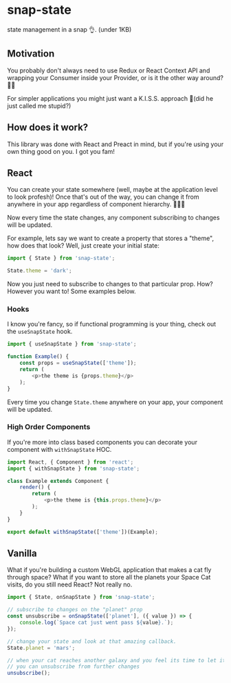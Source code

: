 # snap-state
state management in a snap 👌. (under 1KB)

## Motivation
You probably don't always need to use Redux or React Context API and wrapping your Consumer inside your Provider, or is it the other way around? 🤷‍♂️

For simpler applications you might just want a K.I.S.S. approach 🤔(did he just called me stupid?)

## How does it work?
This library was done with React and Preact in mind, but if you're using your own thing good on you. I got you fam!

## React
You can create your state somewhere (well, maybe at the application level to look profesh)!
Once that's out of the way, you can change it from anywhere in your app regardless of component hierarchy. 🎉🎉🎉

Now every time the state changes, any component subscribing to changes will be updated.

For example, lets say we want to create a property that stores a "theme", how does that look? Well, just create your initial state:

```javascript
import { State } from 'snap-state';

State.theme = 'dark';
```

Now you just need to subscribe to changes to that particular prop. How? However you want to! Some examples below.

### Hooks
I know you're fancy, so if functional programming is your thing, check out the `useSnapState` hook.

```javascript
import { useSnapState } from 'snap-state';

function Example() {
    const props = useSnapState(['theme']);
    return (
        <p>the theme is {props.theme}</p>
    );
}
```

Every time you change `State.theme` anywhere on your app, your component will be updated.

### High Order Components
If you're more into class based components you can decorate your component with `withSnapState` HOC.

```javascript
import React, { Component } from 'react';
import { withSnapState } from 'snap-state';

class Example extends Component {
    render() {
        return (
            <p>the theme is {this.props.theme}</p>
        );
    }
}

export default withSnapState(['theme'])(Example);
```

## Vanilla
What if you're building a custom WebGL application that makes a cat fly through space? What if you want to store all the planets your Space Cat visits, do you still need React? Not really no.

```javascript
import { State, onSnapState } from 'snap-state';

// subscribe to changes on the "planet" prop
const unsubscribe = onSnapState(['planet'], ({ value }) => {
    console.log(`Space cat just went pass ${value}.`);
});

// change your state and look at that amazing callback.
State.planet = 'mars';

// when your cat reaches another galaxy and you feel its time to let it go
// you can unsubscribe from further changes
unsubscribe();
```

